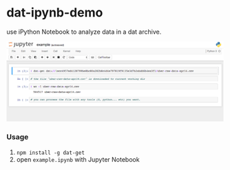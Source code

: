 # dat-ipynb-demo

use iPython Notebook to analyze data in a dat archive.

![](demo2.png)

### Usage

1. `npm install -g dat-get`
2. open `example.ipynb` with Jupyter Notebook

